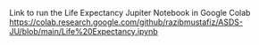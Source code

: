 Link to run the Life Expectancy Jupiter Notebook in Google Colab
https://colab.research.google.com/github/razibmustafiz/ASDS-JU/blob/main/Life%20Expectancy.ipynb
